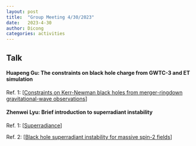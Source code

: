```yaml
---
layout: post
title:  "Group Meeting 4/30/2023"
date:   2023-4-30
author: Dicong
categories: activities
---
```


## Talk

#### Huapeng Gu: The constraints on black hole charge from GWTC-3 and ET simulation

Ref. 1: [[Constraints on Kerr-Newman black holes from merger-ringdown gravitational-wave observations](https://arxiv.org/abs/2109.13961)]

#### Zhenwei Lyu: Brief introduction to superradiant instability 

Ref. 1: [[Superradiance](https://arxiv.org/abs/1501.06570)]

Ref. 2: [[Black hole superradiant instability for massive spin-2 fields](https://arxiv.org/abs/2304.01265)]







